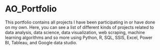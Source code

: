 # AO_Portfolio
This portfolio contains all projects I have been participating in or have done on my own. Here, you can see a list of different kinds of projects related to data analysis, data science, data visualization, web scraping, machine learning algorithms and so more using Python, R, SQL, SSIS, Excel, Power BI, Tableau, and Google data studio.
